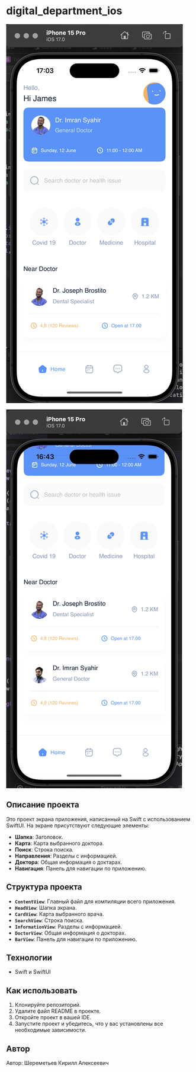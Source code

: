 # digital_department_ios

![digital_department_ios](photo/photo1.png)

![digital_department_ios](photo/photo2.png)

## Описание проекта
Это проект экрана приложения, написанный на Swift c использованием SwiftUI. На экране присутствуют следующие элементы:

- **Шапка**: Заголовок.
- **Карта**: Карта выбранного доктора.
- **Поиск**: Строка поиска.
- **Направления**: Разделы с информацией.
- **Доктора**: Общая информация о доктарах.
- **Навигация**: Панель для навигации по приложению.

## Структура проекта
- **`ContentView`**: Главный файл для компиляции всего приложения.
- **`HeadView`**:  Шапка экрана.
- **`CardView`**: Карта выбранного врача.
- **`SearchView`**: Строка поиска. 
- **`InformationView`**: Разделы с информацией.
- **`DoctorView`**: Общая информация о докторах.
- **`BarView`**: Панель для навигации по приложению.

## Технологии
- Swift и SwiftUI

## Как использовать
1. Клонируйте репозиторий.
2. Удалите файл README в проекте.
3. Откройте проект в вашей IDE.
4. Запустите проект и убедитесь, что у вас установлены все необходимые зависимости.

## Автор
Автор: Шереметьев Кирилл Алексеевич
